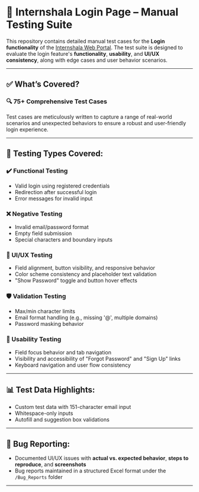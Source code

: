 # 🧪 Internshala Login Page – Manual Testing Suite

This repository contains detailed manual test cases for the **Login functionality** of the [Internshala Web Portal](https://internshala.com/login/user). The test suite is designed to evaluate the login feature's **functionality**, **usability**, and **UI/UX consistency**, along with edge cases and user behavior scenarios.

---

## ✅ What’s Covered?

### 🔍 75+ Comprehensive Test Cases
Test cases are meticulously written to capture a range of real-world scenarios and unexpected behaviors to ensure a robust and user-friendly login experience.

---

## 🧪 Testing Types Covered:

### ✔️ Functional Testing
- Valid login using registered credentials  
- Redirection after successful login  
- Error messages for invalid input  

### ❌ Negative Testing
- Invalid email/password format  
- Empty field submission  
- Special characters and boundary inputs  

### 🎨 UI/UX Testing
- Field alignment, button visibility, and responsive behavior  
- Color scheme consistency and placeholder text validation  
- "Show Password" toggle and button hover effects  

### 🛡️ Validation Testing
- Max/min character limits  
- Email format handling (e.g., missing '@', multiple domains)  
- Password masking behavior  

### 🧠 Usability Testing
- Field focus behavior and tab navigation  
- Visibility and accessibility of "Forgot Password" and "Sign Up" links  
- Keyboard navigation and user flow consistency  

---

## 📊 Test Data Highlights:
- Custom test data with 151-character email input  
- Whitespace-only inputs  
- Autofill and suggestion box validations  

---

## 🐞 Bug Reporting:
- Documented UI/UX issues with **actual vs. expected behavior**, **steps to reproduce**, and **screenshots**
- Bug reports maintained in a structured Excel format under the `/Bug_Reports` folder

---
